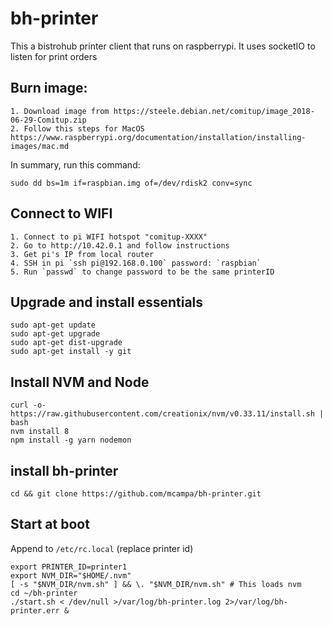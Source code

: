 # bh-printer

This a bistrohub printer client that runs on raspberrypi. It uses socketIO to listen for print orders

## Burn image:
    1. Download image from https://steele.debian.net/comitup/image_2018-06-29-Comitup.zip
    2. Follow this steps for MacOS https://www.raspberrypi.org/documentation/installation/installing-images/mac.md

In summary, run this command:
```
sudo dd bs=1m if=raspbian.img of=/dev/rdisk2 conv=sync
```

## Connect to WIFI

    1. Connect to pi WIFI hotspot "comitup-XXXX"
    2. Go to http://10.42.0.1 and follow instructions
    3. Get pi's IP from local router
    4. SSH in pi `ssh pi@192.168.0.100` password: `raspbian`
    5. Run `passwd` to change password to be the same printerID

## Upgrade and install essentials
```
sudo apt-get update
sudo apt-get upgrade
sudo apt-get dist-upgrade
sudo apt-get install -y git
```

## Install NVM and Node
```
curl -o- https://raw.githubusercontent.com/creationix/nvm/v0.33.11/install.sh | bash
nvm install 8
npm install -g yarn nodemon
```

## install bh-printer
```
cd && git clone https://github.com/mcampa/bh-printer.git
```

## Start at boot
Append to `/etc/rc.local` (replace printer id)
```
export PRINTER_ID=printer1
export NVM_DIR="$HOME/.nvm"
[ -s "$NVM_DIR/nvm.sh" ] && \. "$NVM_DIR/nvm.sh" # This loads nvm
cd ~/bh-printer
./start.sh < /dev/null >/var/log/bh-printer.log 2>/var/log/bh-printer.err &
```

